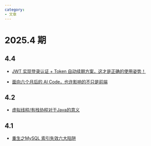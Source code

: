 ```yaml
---
category: 
- 文章
---
```


# 2025.4 期

<!-- more -->

## 4.4

- [JWT 实现登录认证 + Token 自动续期方案，这才是正确的使用姿势！](https://mp.weixin.qq.com/s/Fxm5YyBVFiDfrnfepeJ-NQ)

- [面向六个月后的 AI Code，也许影响的不只是前端](https://mp.weixin.qq.com/s/zqHvwZImxoGDLGdGGi87vw)

## 4.2

- [虚拟线程/有栈协程对于Java的意义](https://mp.weixin.qq.com/s/qMTE-fOovstQg5Q9vIFIWg)

## 4.1

- [重生之MySQL 索引失效六大陷阱](https://mp.weixin.qq.com/s/Vt37N499AocCqHPRpNbYaA)
